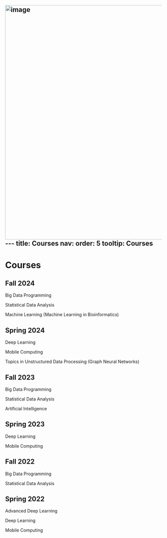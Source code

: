 <img width="752" alt="image" src="https://github.com/user-attachments/assets/5f42e7d0-3864-4fd7-9980-610b6b97094d">---
title: Courses
nav:
  order: 5
  tooltip: Courses
---

# Courses
## Fall 2024
Big Data Programming

Statistical Data Analysis

Machine Learning (Machine Learning in Bioinformatics)
## Spring 2024

Deep Learning

Mobile Computing

Topics in Unstructured Data Processing (Graph Neural Networks)
## Fall 2023

Big Data Programming

Statistical Data Analysis

Artificial Intelligence
## Spring 2023

Deep Learning

Mobile Computing

## Fall 2022

Big Data Programming

Statistical Data Analysis

## Spring 2022

Advanced Deep Learning

Deep Learning

Mobile Computing


